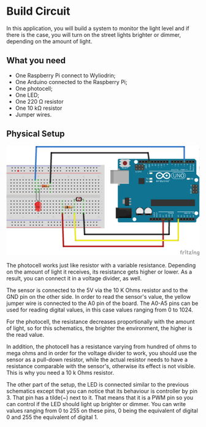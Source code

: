 # Build Circuit

In this application, you will build a system to monitor the light level and if there is the case, you will turn on the street lights brighter or dimmer, depending on the amount of light.



## What you need



*   <div class="li">One Raspberry Pi connect to Wyliodrin;</div>

*   <div class="li">One Arduino connected to the Raspberry Pi;</div>

*   <div class="li">One photocell;</div>

*   <div class="li">One LED;</div>

*   <div class="li">One 220 Ω resistor</div>

*   <div class="li">One 10 kΩ resistor</div>

*   <div class="li">Jumper wires.</div>


## Physical Setup

![](./img/light_sensor_schematics.png)

The photocell works just like resistor with a variable resistance. Depending on the amount of light it receives, its resistance gets higher or lower. As a result, you can connect it in a voltage divider, as well.

The sensor is connected to the 5V via the 10 K Ohms resistor and to the GND pin on the other side. In order to read the sensor's value, the yellow jumper wire is connected to the A0 pin of the board. The A0-A5 pins can be used for reading digital values, in this case values ranging from 0 to 1024\.

For the photocell, the resistance decreases proportionally with the amount of light, so for this schematics, the brighter the environment, the higher is the read value.

In addition, the photocell has a resistance varying from hundred of ohms to mega ohms and in order for the voltage divider to work, you should use the sensor as a pull-down resistor, while the actual resistor needs to have a resistance comparable with the sensor's, otherwise its effect is not visible. This is why you need a 10 k Ohms resistor.

The other part of the setup, the LED is connected similar to the previous schematics except that you can notice that its behaviour is controller by pin 3\. That pin has a tilde(~) next to it. That means that it is a PWM pin so you can control if the LED should light up brighter or dimmer. You can write values ranging from 0 to 255 on these pins, 0 being the equivalent of digital 0 and 255 the equivalent of digital 1.
